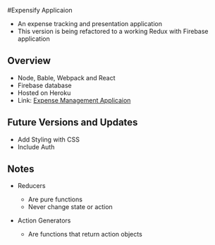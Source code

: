 #Expensify Applicaion
- An expense tracking and presentation application
- This version is being refactored to a working Redux with Firebase application

## Overview
- Node, Bable, Webpack and React
- Firebase database
- Hosted on Heroku
- Link: [Expense Management Applicaion](https://ancient-sands-69643.herokuapp.com/)

## Future Versions and Updates
- Add Styling with CSS 
- Include Auth


## Notes 
- Reducers
  - Are pure functions
  - Never change state or action

- Action Generators
  - Are functions that return action objects